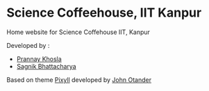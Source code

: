 # Science Coffeehouse, IIT Kanpur

Home website for Science Coffehouse IIT, Kanpur

Developed by : 
* [Prannay Khosla](https://prannayk.github.io/)
* [Sagnik Bhattacharya](https://sagnikb.github.io/)

Based on theme [Pixyll](https://github.com/johnotander/pixyll) developed by [John Otander](http://johnotander.com/) 
